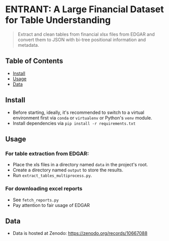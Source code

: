 # ENTRANT: A Large Financial Dataset for Table Understanding

> Extract and clean tables from financial xlsx files from EDGAR and convert them to JSON with
> bi-tree positional information and metadata.
> 
## Table of Contents
- [Install](#install)
- [Usage](#usage)
- [Data](#data)

## Install
- Before starting, ideally, it's recommended to switch to a virtual environment first via `conda` or `virtualenv` or Python's `venv` module.
- Install dependencies via `pip install -r requirements.txt`

## Usage
### For table extraction from EDGAR:
- Place the xls files in a directory named `data` in the project's root.
- Create a directory named `output` to store the results.
- Run `extract_tables_multiprocess.py`.

### For downloading excel reports
- See `fetch_reports.py`
- Pay attention to fair usage of EDGAR

## Data
- Data is hosted at Zenodo: https://zenodo.org/records/10667088
